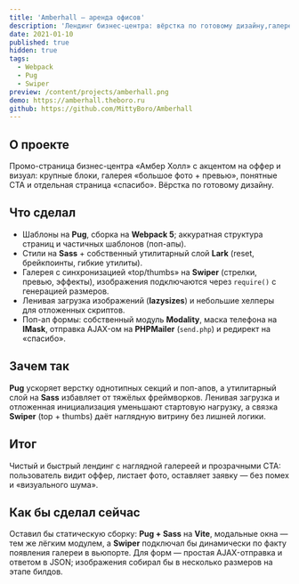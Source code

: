 ```yaml
---
title: 'Amberhall — аренда офисов'
description: 'Лендинг бизнес-центра: вёрстка по готовому дизайну,галерея с превью, поп-ап формы.'
date: 2021-01-10
published: true
hidden: true
tags:
  - Webpack
  - Pug
  - Swiper
preview: /content/projects/amberhall.png
demo: https://amberhall.theboro.ru
github: https://github.com/MittyBoro/Amberhall
---
```


## О проекте

Промо-страница бизнес-центра «Амбер Холл» с акцентом на оффер и визуал: крупные блоки, галерея «большое фото + превью», понятные CTA и отдельная страница «спасибо». Вёрстка по готовому дизайну.

## Что сделал

- Шаблоны на **Pug**, сборка на **Webpack 5**; аккуратная структура страниц и частичных шаблонов (поп-апы).
- Стили на **Sass** + собственный утилитарный слой **Lark** (reset, брейкпоинты, гибкие утилиты).
- Галерея с синхронизацией «top/thumbs» на **Swiper** (стрелки, превью, эффекты), изображения подключаются через `require()` с генерацией размеров.
- Ленивая загрузка изображений (**lazysizes**) и небольшие хелперы для отложенных скриптов.
- Поп-ап формы: собственный модуль **Modality**, маска телефона на **IMask**, отправка AJAX-ом на **PHPMailer** (`send.php`) и редирект на «спасибо».

## Зачем так

**Pug** ускоряет верстку однотипных секций и поп-апов, а утилитарный слой на **Sass** избавляет от тяжёлых фреймворков. Ленивая загрузка и отложенная инициализация уменьшают стартовую нагрузку, а связка **Swiper** (top + thumbs) даёт наглядную витрину без лишней логики.

## Итог

Чистый и быстрый лендинг с наглядной галереей и прозрачными CTA: пользователь видит оффер, листает фото, оставляет заявку — без помех и «визуального шума».

## Как бы сделал сейчас

Оставил бы статическую сборку: **Pug + Sass** на **Vite**, модальные окна — тем же лёгким модулем, а **Swiper** подключал бы динамически по факту появления галереи в вьюпорте. Для форм — простая AJAX-отправка и ответом в JSON; изображения собирал бы в несколько размеров на этапе билдов.
